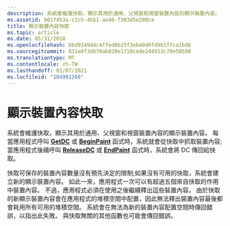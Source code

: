 ```yaml
---
description: 系統會維護快取，顯示其用於通用、父視窗和視窗裝置內容的顯示裝置內容。
ms.assetid: b017453a-c2c5-4bb1-ae46-f303d5e200ca
title: 顯示裝置內容快取
ms.topic: article
ms.date: 05/31/2018
ms.openlocfilehash: 6bd9149d4c4ffed6b25f3eb40d0fd9b1ffca1bd6
ms.sourcegitcommit: 831e8f3db78ab820e1710cede244553c70e50500
ms.translationtype: MT
ms.contentlocale: zh-TW
ms.lasthandoff: 01/07/2021
ms.locfileid: "104991266"
---
```

# <a name="display-device-context-cache"></a>顯示裝置內容快取

系統會維護快取，顯示其用於通用、父視窗和視窗裝置內容的顯示裝置內容。 每當應用程式呼叫 [**GetDC**](/windows/desktop/api/Winuser/nf-winuser-getdc) 或 [**BeginPaint**](/windows/desktop/api/Winuser/nf-winuser-beginpaint) 函式時，系統就會從快取中抓取裝置內容;當應用程式後續呼叫 [**ReleaseDC**](/windows/desktop/api/Winuser/nf-winuser-releasedc) 或 [**EndPaint**](/windows/desktop/api/Winuser/nf-winuser-endpaint) 函式時，系統會將 DC 傳回給快取。

快取可保存的裝置內容數量沒有預先決定的限制;如果沒有可用的快取，系統會建立新的顯示裝置內容。 如此一來，應用程式一次可以有超過五個來自快取的作用中裝置內容。 不過，應用程式必須在使用之後繼續釋出這些裝置內容。 由於快取的新顯示裝置內容會在應用程式的堆積空間中配置，因此無法釋出裝置內容最後都會耗用所有可用的堆積空間。 系統會在無法為新的裝置內容配置空間時傳回錯誤，以指出此失敗。 與快取無關的其他函數也可能會傳回錯誤。

 

 



